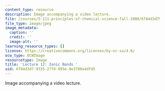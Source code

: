 ```yaml
---
content_type: resource
description: Image accompanying a video lecture.
file: /courses/5-111-principles-of-chemical-science-fall-2008/6f84d3d7933527f0995e9e3700a4dfd5_12.jpg
file_type: image/jpeg
image_metadata:
  caption: ''
  credit: ''
  image-alt: ''
learning_resource_types: []
license: https://creativecommons.org/licenses/by-nc-sa/4.0/
ocw_type: OCWImage
resourcetype: Image
title: 'Lecture 12: Ionic Bonds '
uid: 6f84d3d7-9335-27f0-995e-9e3700a4dfd5
---
```

Image accompanying a video lecture.